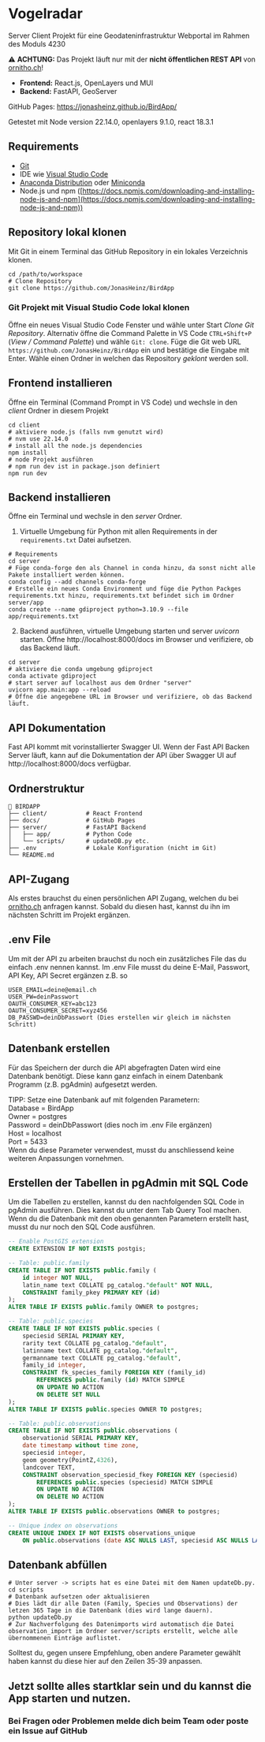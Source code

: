 # Vogelradar

Server Client Projekt für eine Geodateninfrastruktur Webportal im Rahmen des Moduls 4230

⚠️ **ACHTUNG:** Das Projekt läuft nur mit der **nicht öffentlichen REST API** von [ornitho.ch](https://www.ornitho.ch)!

- **Frontend:** React.js, OpenLayers und MUI
- **Backend:** FastAPI, GeoServer

GitHub Pages: https://jonasheinz.github.io/BirdApp/

Getestet mit Node version 22.14.0, openlayers 9.1.0, react 18.3.1

## Requirements

- [Git](https://git-scm.com/)
- IDE wie [Visual Studio Code](https://code.visualstudio.com/)
- [Anaconda Distribution](https://www.anaconda.com/products/distribution) oder [Miniconda](https://docs.conda.io/en/latest/miniconda.html)
- Node.js und npm ([https://docs.npmjs.com/downloading-and-installing-node-js-and-npm](https://docs.npmjs.com/downloading-and-installing-node-js-and-npm))

## Repository lokal klonen

Mit Git in einem Terminal das GitHub Repository in ein lokales Verzeichnis klonen.

```shell
cd /path/to/workspace
# Clone Repository
git clone https://github.com/JonasHeinz/BirdApp
```

### Git Projekt mit Visual Studio Code lokal klonen

Öffne ein neues Visual Studio Code Fenster und wähle unter Start *Clone Git Repository*. Alternativ öffne die Command Palette in VS Code `CTRL+Shift+P` (*View / Command Palette*) und wähle `Git: clone`.
Füge die Git web URL `https://github.com/JonasHeinz/BirdApp` ein und bestätige die Eingabe mit Enter. Wähle einen Ordner in welchen das Repository *geklont* werden soll.

## Frontend installieren

Öffne ein Terminal (Command Prompt in VS Code) und wechsle in den *client* Ordner in diesem Projekt

```shell
cd client
# aktiviere node.js (falls nvm genutzt wird)
# nvm use 22.14.0
# install all the node.js dependencies
npm install
# node Projekt ausführen
# npm run dev ist in package.json definiert
npm run dev
```

## Backend installieren

Öffne ein Terminal und wechsle in den *server* Ordner.

1. Virtuelle Umgebung für Python mit allen Requirements in der `requirements.txt` Datei aufsetzen.

```shell
# Requirements
cd server
# Füge conda-forge den als Channel in conda hinzu, da sonst nicht alle Pakete installiert werden können.
conda config --add channels conda-forge
# Erstelle ein neues Conda Environment und füge die Python Packges requirements.txt hinzu, requirements.txt befindet sich im Ordner server/app
conda create --name gdiproject python=3.10.9 --file app/requirements.txt
```

2. Backend ausführen, virtuelle Umgebung starten und server *uvicorn* starten. Öffne http://localhost:8000/docs im Browser und verifiziere, ob das Backend läuft.

```shell
cd server
# aktiviere die conda umgebung gdiproject
conda activate gdiproject
# start server auf localhost aus dem Ordner "server"
uvicorn app.main:app --reload
# Öffne die angegebene URL im Browser und verifiziere, ob das Backend läuft.
```

## API Dokumentation

Fast API kommt mit vorinstallierter Swagger UI. Wenn der Fast API Backen Server läuft, kann auf die Dokumentation der API über Swagger UI auf http://localhost:8000/docs verfügbar.

## Ordnerstruktur

```
📁 BIRDAPP
├── client/           # React Frontend
├── docs/             # GitHub Pages
├── server/           # FastAPI Backend
│   ├── app/          # Python Code
│   └── scripts/      # updateDB.py etc.
├── .env              # Lokale Konfiguration (nicht im Git)
└── README.md
```

## API-Zugang

Als erstes brauchst du einen persönlichen API Zugang, welchen du bei [ornitho.ch](https://www.ornitho.ch) anfragen kannst. Sobald du diesen hast, kannst du ihn im nächsten Schritt im Projekt ergänzen.

## .env File

Um mit der API zu arbeiten brauchst du noch ein zusätzliches File das du einfach .env nennen kannst. Im .env File musst du deine E-Mail, Passwort, API Key, API Secret ergänzen z.B. so  

```
USER_EMAIL=deine@email.ch  
USER_PW=deinPasswort  
OAUTH_CONSUMER_KEY=abc123  
OAUTH_CONSUMER_SECRET=xyz456  
DB_PASSWD=deinDbPasswort (Dies erstellen wir gleich im nächsten Schritt)
```

## Datenbank erstellen

Für das Speichern der durch die API abgefragten Daten wird eine Datenbank benötigt. Diese kann ganz einfach in einem Datenbank Programm (z.B. pgAdmin) aufgesetzt werden.

TIPP: Setze eine Datenbank auf mit folgenden Parametern:  
Database = BirdApp  
Owner = postgres  
Password = deinDbPasswort (dies noch im .env File ergänzen)  
Host = localhost  
Port = 5433  
Wenn du diese Parameter verwendest, musst du anschliessend keine weiteren Anpassungen vornehmen.

## Erstellen der Tabellen in pgAdmin mit SQL Code

Um die Tabellen zu erstellen, kannst du den nachfolgenden SQL Code in pgAdmin ausführen. Dies kannst du unter dem Tab Query Tool machen. Wenn du die Datenbank mit den oben genannten Parametern erstellt hast, musst du nur noch den SQL Code ausführen.

```sql
-- Enable PostGIS extension
CREATE EXTENSION IF NOT EXISTS postgis;

-- Table: public.family
CREATE TABLE IF NOT EXISTS public.family (
    id integer NOT NULL,
    latin_name text COLLATE pg_catalog."default" NOT NULL,
    CONSTRAINT family_pkey PRIMARY KEY (id)
);
ALTER TABLE IF EXISTS public.family OWNER to postgres;

-- Table: public.species
CREATE TABLE IF NOT EXISTS public.species (
    speciesid SERIAL PRIMARY KEY,
    rarity text COLLATE pg_catalog."default",
    latinname text COLLATE pg_catalog."default",
    germanname text COLLATE pg_catalog."default",
    family_id integer,
    CONSTRAINT fk_species_family FOREIGN KEY (family_id)
        REFERENCES public.family (id) MATCH SIMPLE
        ON UPDATE NO ACTION
        ON DELETE SET NULL
);
ALTER TABLE IF EXISTS public.species OWNER TO postgres;

-- Table: public.observations
CREATE TABLE IF NOT EXISTS public.observations (
	observationid SERIAL PRIMARY KEY,
    date timestamp without time zone,
    speciesid integer,
    geom geometry(PointZ,4326),
	landcover TEXT,
    CONSTRAINT observation_speciesid_fkey FOREIGN KEY (speciesid)
        REFERENCES public.species (speciesid) MATCH SIMPLE
        ON UPDATE NO ACTION
        ON DELETE NO ACTION
);
ALTER TABLE IF EXISTS public.observations OWNER to postgres;

-- Unique index on observations
CREATE UNIQUE INDEX IF NOT EXISTS observations_unique
    ON public.observations (date ASC NULLS LAST, speciesid ASC NULLS LAST, geom ASC NULLS LAST);

```

## Datenbank abfüllen

``` shell
# Unter server -> scripts hat es eine Datei mit dem Namen updateDb.py.
cd scripts
# Datenbank aufsetzen oder aktualisieren
# Dies lädt dir alle Daten (Family, Species und Observations) der letzen 365 Tage in die Datenbank (dies wird lange dauern).
python updateDb.py
# Zur Nachverfolgung des Datenimports wird automatisch die Datei observation_import im Ordner server/scripts erstellt, welche alle übernommenen Einträge auflistet.
```

Solltest du, gegen unsere Empfehlung, oben andere Parameter gewählt haben kannst du diese hier auf den Zeilen 35-39 anpassen.


## Jetzt sollte alles startklar sein und du kannst die App starten und nutzen.

### Bei Fragen oder Problemen melde dich beim Team oder poste ein Issue auf GitHub
